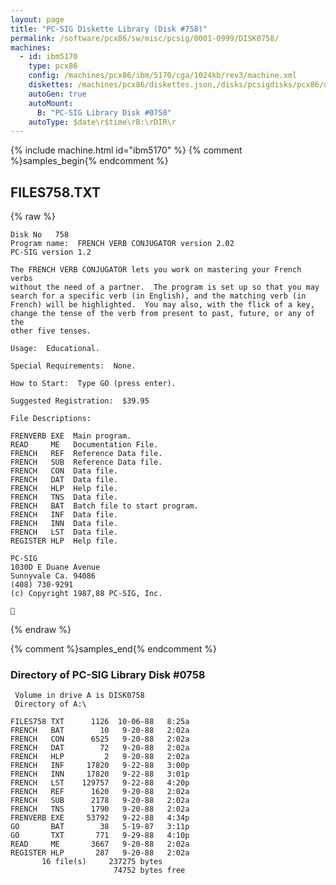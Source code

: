 ```yaml
---
layout: page
title: "PC-SIG Diskette Library (Disk #758)"
permalink: /software/pcx86/sw/misc/pcsig/0001-0999/DISK0758/
machines:
  - id: ibm5170
    type: pcx86
    config: /machines/pcx86/ibm/5170/cga/1024kb/rev3/machine.xml
    diskettes: /machines/pcx86/diskettes.json,/disks/pcsigdisks/pcx86/diskettes.json
    autoGen: true
    autoMount:
      B: "PC-SIG Library Disk #0758"
    autoType: $date\r$time\rB:\rDIR\r
---
```


{% include machine.html id="ibm5170" %}
{% comment %}samples_begin{% endcomment %}

## FILES758.TXT

{% raw %}
```
Disk No   758
Program name:  FRENCH VERB CONJUGATOR version 2.02
PC-SIG version 1.2
 
The FRENCH VERB CONJUGATOR lets you work on mastering your French verbs
without the need of a partner.  The program is set up so that you may
search for a specific verb (in English), and the matching verb (in
French) will be highlighted.  You may also, with the flick of a key,
change the tense of the verb from present to past, future, or any of the
other five tenses.
 
Usage:  Educational.
 
Special Requirements:  None.
 
How to Start:  Type GO (press enter).
 
Suggested Registration:  $39.95
 
File Descriptions:
 
FRENVERB EXE  Main program.
READ     ME   Documentation File.
FRENCH   REF  Reference Data file.
FRENCH   SUB  Reference Data file.
FRENCH   CON  Data file.
FRENCH   DAT  Data file.
FRENCH   HLP  Help file.
FRENCH   TNS  Data file.
FRENCH   BAT  Batch file to start program.
FRENCH   INF  Data file.
FRENCH   INN  Data file.
FRENCH   LST  Data file.
REGISTER HLP  Help file.
 
PC-SIG
1030D E Duane Avenue
Sunnyvale Ca. 94086
(408) 730-9291
(c) Copyright 1987,88 PC-SIG, Inc.


```
{% endraw %}

{% comment %}samples_end{% endcomment %}

### Directory of PC-SIG Library Disk #0758

     Volume in drive A is DISK0758
     Directory of A:\

    FILES758 TXT      1126  10-06-88   8:25a
    FRENCH   BAT        10   9-20-88   2:02a
    FRENCH   CON      6525   9-20-88   2:02a
    FRENCH   DAT        72   9-20-88   2:02a
    FRENCH   HLP         2   9-20-88   2:02a
    FRENCH   INF     17820   9-22-88   3:00p
    FRENCH   INN     17820   9-22-88   3:01p
    FRENCH   LST    129757   9-22-88   4:20p
    FRENCH   REF      1620   9-20-88   2:02a
    FRENCH   SUB      2178   9-20-88   2:02a
    FRENCH   TNS      1790   9-20-88   2:02a
    FRENVERB EXE     53792   9-22-88   4:34p
    GO       BAT        38   5-19-87   3:11p
    GO       TXT       771   9-29-88   4:10p
    READ     ME       3667   9-20-88   2:02a
    REGISTER HLP       287   9-20-88   2:02a
           16 file(s)     237275 bytes
                           74752 bytes free
